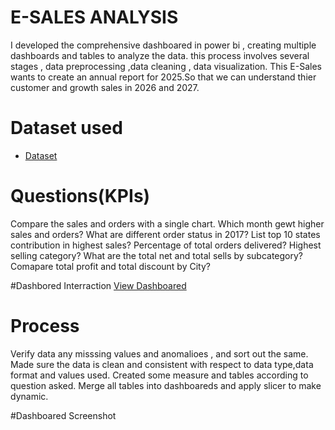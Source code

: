 # E-SALES ANALYSIS 
I developed the comprehensive dashboared in power bi , creating multiple dashboards and tables to analyze the data. this process involves  several stages , data preprocessing ,data cleaning , data visualization.
This E-Sales wants to create an annual report for 2025.So that we can understand thier customer and growth sales in 2026 and 2027.
# Dataset used
- <a href = "https://github.com/Pratiksha280702/Data-Analysis-Dashboared/blob/main/Sample%20-%20Superstore%20(2).csv">Dataset</a>

# Questions(KPIs)
Compare the sales and orders with a single chart.
Which month gewt higher sales and orders?
What are different order status in 2017?
List top 10 states contribution in highest sales?
Percentage of total orders delivered?
Highest selling category?
What are the total net and total sells by subcategory?
Comapare total profit and total discount by City? 

#Dashbored Interraction
<a href="https://github.com/Pratiksha280702/Data-Analysis-Dashboared/blob/main/USS_PROJECT.pbix">View Dashboared</a>

# Process
Verify data any misssing values and anomalioes , and sort out the same.
Made sure the data is clean and consistent with respect to data type,data format and values used.
Created some measure and tables according to question asked.
Merge all tables into dashboareds and apply slicer to make dynamic.

#Dashboared Screenshot
<a href="https://github.com/Pratiksha280702/Data-Analysis-Dashboared/blob/main/Maindashboard.png"></a>
<a href= "https://github.com/Pratiksha280702/Data-Analysis-Dashboared/blob/main/Product%20Details_uss%202.png"></a>
<a href= "https://github.com/Pratiksha280702/Data-Analysis-Dashboared/blob/main/Comparioson_uss3.png"></a>
